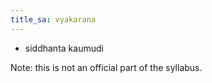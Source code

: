 ```yaml
---
title_sa: vyakarana
---
```


- siddhanta kaumudi

Note: this is not an official part of the syllabus.